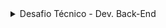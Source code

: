<details>
<summary> Desafio Técnico - Dev. Back-End </summary>

## Instruções gerais

Olá, tudo bem! Dando continuidade ao nosso processo, temos um desafio para te propor! \o/ Nossos associados são aficionados por Star Wars e com isso, queremos criar um jogo com algumas informações da franquia. Para possibilitar a equipe de front criar essa aplicação, queremos desenvolver uma API que contenha os dados dos planetas. 

## Requisitos: 

- A API deve ser REST 
- Para cada planeta, os seguintes dados devem ser obtidos do banco de dados da aplicação, 
sendo inserido manualmente: Nome, Clima, Terreno 

- Para cada planeta também devemos ter a quantidade de aparições em filmes, que podem ser obtidas pela API pública do Star Wars: https://swapi.co/ 

## Funcionalidades desejadas: 
- Adicionar um planeta (com nome, clima e terreno) 
- Listar planetas 
- Buscar por nome 
- Buscar por ID 
- Remover planeta 

## Linguagens que usamos: 
Java ou Go 

## Bancos que usamos: 
MongoDB, Cassandra, DynamoDB, Datomic E lembre-se! 

## Um bom software é um software bem testado. 

### May the force be with you!

</details>
